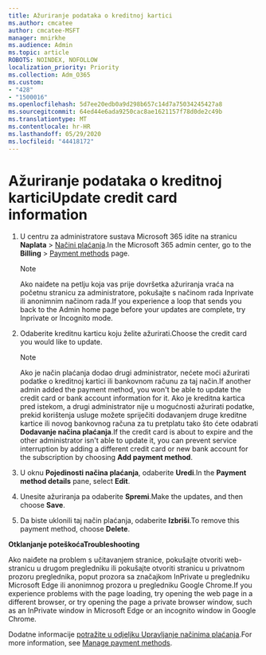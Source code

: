 ```yaml
---
title: Ažuriranje podataka o kreditnoj kartici
ms.author: cmcatee
author: cmcatee-MSFT
manager: mnirkhe
ms.audience: Admin
ms.topic: article
ROBOTS: NOINDEX, NOFOLLOW
localization_priority: Priority
ms.collection: Adm_O365
ms.custom:
- "428"
- "1500016"
ms.openlocfilehash: 5d7ee20edb0a9d298b657c14d7a75034245427a8
ms.sourcegitcommit: 64ed44e6ada9250cac8ae1621157f78d0de2c49b
ms.translationtype: MT
ms.contentlocale: hr-HR
ms.lasthandoff: 05/29/2020
ms.locfileid: "44418172"
---
```

# <a name="update-credit-card-information"></a><span data-ttu-id="9da50-102">Ažuriranje podataka o kreditnoj kartici</span><span class="sxs-lookup"><span data-stu-id="9da50-102">Update credit card information</span></span>

1. <span data-ttu-id="9da50-103">U centru za administratore sustava Microsoft 365 idite na stranicu **Naplata** \> [Načini plaćanja](https://go.microsoft.com/fwlink/p/?linkid=2018806).</span><span class="sxs-lookup"><span data-stu-id="9da50-103">In the Microsoft 365 admin center, go to the **Billing** \> [Payment methods](https://go.microsoft.com/fwlink/p/?linkid=2018806) page.</span></span>

    > [!NOTE]
    > <span data-ttu-id="9da50-104">Ako naiđete na petlju koja vas prije dovršetka ažuriranja vraća na početnu stranicu za administratore, pokušajte s načinom rada Inprivate ili anonimnim načinom rada.</span><span class="sxs-lookup"><span data-stu-id="9da50-104">If you experience a loop that sends you back to the Admin home page before your updates are complete, try Inprivate or Incognito mode.</span></span>
  
2. <span data-ttu-id="9da50-105">Odaberite kreditnu karticu koju želite ažurirati.</span><span class="sxs-lookup"><span data-stu-id="9da50-105">Choose the credit card you would like to update.</span></span>

    > [!NOTE]
    > <span data-ttu-id="9da50-106">Ako je način plaćanja dodao drugi administrator, nećete moći ažurirati podatke o kreditnoj kartici ili bankovnom računu za taj način.</span><span class="sxs-lookup"><span data-stu-id="9da50-106">If another admin added the payment method, you won't be able to update the credit card or bank account information for it.</span></span> <span data-ttu-id="9da50-107">Ako je kreditna kartica pred istekom, a drugi administrator nije u mogućnosti ažurirati podatke, prekid korištenja usluge možete spriječiti dodavanjem druge kreditne kartice ili novog bankovnog računa za tu pretplatu tako što ćete odabrati **Dodavanje načina plaćanja**.</span><span class="sxs-lookup"><span data-stu-id="9da50-107">If the credit card is about to expire and the other administrator isn't able to update it, you can prevent service interruption by adding a different credit card or new bank account for the subscription by choosing **Add payment method**.</span></span>
  
3. <span data-ttu-id="9da50-108">U oknu **Pojedinosti načina plaćanja**, odaberite **Uredi**.</span><span class="sxs-lookup"><span data-stu-id="9da50-108">In the **Payment method details** pane, select **Edit**.</span></span>

4. <span data-ttu-id="9da50-109">Unesite ažuriranja pa odaberite **Spremi**.</span><span class="sxs-lookup"><span data-stu-id="9da50-109">Make the updates, and then choose **Save**.</span></span>

5. <span data-ttu-id="9da50-110">Da biste uklonili taj način plaćanja, odaberite **Izbriši**.</span><span class="sxs-lookup"><span data-stu-id="9da50-110">To remove this payment method, choose **Delete**.</span></span>

<span data-ttu-id="9da50-111">**Otklanjanje poteškoća**</span><span class="sxs-lookup"><span data-stu-id="9da50-111">**Troubleshooting**</span></span>

<span data-ttu-id="9da50-112">Ako naiđete na problem s učitavanjem stranice, pokušajte otvoriti web-stranicu u drugom pregledniku ili pokušajte otvoriti stranicu u privatnom prozoru preglednika, poput prozora sa značajkom InPrivate u pregledniku Microsoft Edge ili anonimnog prozora u pregledniku Google Chrome.</span><span class="sxs-lookup"><span data-stu-id="9da50-112">If you experience problems with the page loading, try opening the web page in a different browser, or try opening the page a private browser window, such as an InPrivate window in Microsoft Edge or an incognito window in Google Chrome.</span></span> 

<span data-ttu-id="9da50-113">Dodatne informacije [potražite u odjeljku Upravljanje načinima plaćanja](https://docs.microsoft.com/microsoft-365/commerce/billing-and-payments/manage-payment-methods).</span><span class="sxs-lookup"><span data-stu-id="9da50-113">For more information, see [Manage payment methods](https://docs.microsoft.com/microsoft-365/commerce/billing-and-payments/manage-payment-methods).</span></span>